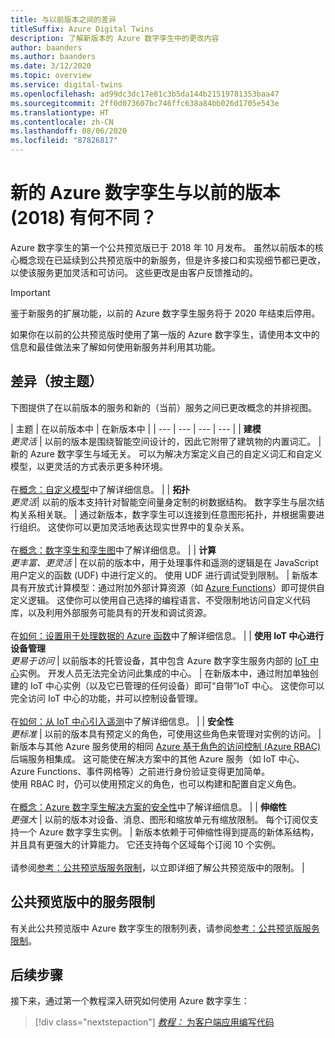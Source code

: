 ```yaml
---
title: 与以前版本之间的差异
titleSuffix: Azure Digital Twins
description: 了解新版本的 Azure 数字孪生中的更改内容
author: baanders
ms.author: baanders
ms.date: 3/12/2020
ms.topic: overview
ms.service: digital-twins
ms.openlocfilehash: ad99dc3dc17e81c3b5da144b21519781353baa47
ms.sourcegitcommit: 2ff0d073607bc746ffc638a84bb026d1705e543e
ms.translationtype: HT
ms.contentlocale: zh-CN
ms.lasthandoff: 08/06/2020
ms.locfileid: "87826817"
---
```

# <a name="how-is-the-new-azure-digital-twins-different-from-the-previous-version-2018"></a>新的 Azure 数字孪生与以前的版本 (2018) 有何不同？

Azure 数字孪生的第一个公共预览版已于 2018 年 10 月发布。 虽然以前版本的核心概念现在已延续到公共预览版中的新服务，但是许多接口和实现细节都已更改，以使该服务更加灵活和可访问。 这些更改是由客户反馈推动的。

> [!IMPORTANT]
> 鉴于新服务的扩展功能，以前的 Azure 数字孪生服务将于 2020 年结束后停用。

如果你在以前的公共预览版时使用了第一版的 Azure 数字孪生，请使用本文中的信息和最佳做法来了解如何使用新服务并利用其功能。

## <a name="differences-by-topic"></a>差异（按主题）

下图提供了在以前版本的服务和新的（当前）服务之间已更改概念的并排视图。

| 主题 | 在以前版本中 | 在新版本中 |
| --- | --- | --- | --- |
| **建模**<br>*更灵活* | 以前的版本是围绕智能空间设计的，因此它附带了建筑物的内置词汇。 | 新的 Azure 数字孪生与域无关。 可以为解决方案定义自己的自定义词汇和自定义模型，以更灵活的方式表示更多种环境。<br><br>在[概念：自定义模型](concepts-models.md)中了解详细信息。 |
| **拓扑**<br>*更灵活*| 以前的版本支持针对智能空间量身定制的树数据结构。 数字孪生与层次结构关系相关联。 | 通过新版本，数字孪生可以连接到任意图形拓扑，并根据需要进行组织。 这使你可以更加灵活地表达现实世界中的复杂关系。<br><br>在[概念：数字孪生和孪生图](concepts-twins-graph.md)中了解详细信息。 |
| **计算**<br>*更丰富、更灵活* | 在以前的版本中，用于处理事件和遥测的逻辑是在 JavaScript 用户定义的函数 (UDF) 中进行定义的。 使用 UDF 进行调试受到限制。 | 新版本具有开放式计算模型：通过附加外部计算资源（如 [Azure Functions](../azure-functions/functions-overview.md)）即可提供自定义逻辑。 这使你可以使用自己选择的编程语言、不受限制地访问自定义代码库，以及利用外部服务可能具有的开发和调试资源。<br><br>在[如何：设置用于处理数据的 Azure 函数](how-to-create-azure-function.md)中了解详细信息。 |
| **使用 IoT 中心进行设备管理**<br>*更易于访问* | 以前版本的托管设备，其中包含 Azure 数字孪生服务内部的 [IoT 中心](../iot-hub/about-iot-hub.md)实例。 开发人员无法完全访问此集成的中心。 | 在新版本中，通过附加单独创建的 IoT 中心实例（以及它已管理的任何设备）即可“自带”IoT 中心。 这使你可以完全访问 IoT 中心的功能，并可以控制设备管理。<br><br>在[如何：从 IoT 中心引入遥测](how-to-ingest-iot-hub-data.md)中了解详细信息。 |
| **安全性**<br>*更标准* | 以前的版本具有预定义的角色，可使用这些角色来管理对实例的访问。 | 新版本与其他 Azure 服务使用的相同 [Azure 基于角色的访问控制 (Azure RBAC)](../role-based-access-control/overview.md) 后端服务相集成。 这可能使在解决方案中的其他 Azure 服务（如 IoT 中心、Azure Functions、事件网格等）之前进行身份验证变得更加简单。<br>使用 RBAC 时，仍可以使用预定义的角色，也可以构建和配置自定义角色。<br><br>在[概念：Azure 数字孪生解决方案的安全性](concepts-security.md)中了解详细信息。 |
| **伸缩性**<br>*更强大* | 以前的版本对设备、消息、图形和缩放单元有缩放限制。 每个订阅仅支持一个 Azure 数字孪生实例。  | 新版本依赖于可伸缩性得到提高的新体系结构，并且具有更强大的计算能力。 它还支持每个区域每个订阅 10 个实例。<br><br>请参阅[参考：公共预览版服务限制](reference-service-limits.md)，以立即详细了解公共预览版中的限制。 |

## <a name="service-limits-in-public-preview"></a>公共预览版中的服务限制

有关此公共预览版中 Azure 数字孪生的限制列表，请参阅[参考：公共预览版服务限制](reference-service-limits.md)。

## <a name="next-steps"></a>后续步骤

接下来，通过第一个教程深入研究如何使用 Azure 数字孪生：

> [!div class="nextstepaction"]
> [*教程：* 为客户端应用编写代码](tutorial-code.md)